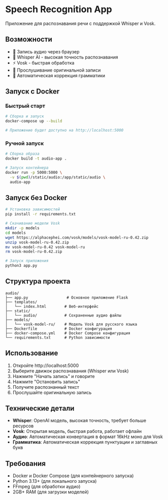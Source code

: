 # Speech Recognition App

Приложение для распознавания речи с поддержкой Whisper и Vosk.

## Возможности

- 🎤 Запись аудио через браузер
- 🤖 Whisper AI - высокая точность распознавания
- ⚡ Vosk - быстрая обработка
- 🎵 Прослушивание оригинальной записи
- 📝 Автоматическая коррекция грамматики

## Запуск с Docker

### Быстрый старт

```bash
# Сборка и запуск
docker-compose up --build

# Приложение будет доступно на http://localhost:5000
```

### Ручной запуск

```bash
# Сборка образа
docker build -t audio-app .

# Запуск контейнера
docker run -p 5000:5000 \
  -v $(pwd)/static/audio:/app/static/audio \
  audio-app
```

## Запуск без Docker

```bash
# Установка зависимостей
pip install -r requirements.txt

# Скачивание модели Vosk
mkdir -p models
cd models
wget https://alphacephei.com/vosk/models/vosk-model-ru-0.42.zip
unzip vosk-model-ru-0.42.zip
mv vosk-model-ru-0.42 vosk-model-ru
rm vosk-model-ru-0.42.zip

# Запуск приложения
python3 app.py
```

## Структура проекта

```
audio/
├── app.py                 # Основное приложение Flask
├── templates/
│   └── index.html        # Веб-интерфейс
├── static/
│   └── audio/            # Сохраненные аудио файлы
├── models/
│   └── vosk-model-ru/    # Модель Vosk для русского языка
├── Dockerfile            # Docker конфигурация
├── docker-compose.yml    # Docker Compose конфигурация
└── requirements.txt      # Python зависимости
```

## Использование

1. Откройте http://localhost:5000
2. Выберите движок распознавания (Whisper или Vosk)
3. Нажмите "Начать запись" и говорите
4. Нажмите "Остановить запись"
5. Получите распознанный текст
6. Прослушайте оригинальную запись

## Технические детали

- **Whisper**: OpenAI модель, высокая точность, требует больше ресурсов
- **Vosk**: Открытая модель, быстрая работа, работает офлайн
- **Аудио**: Автоматическая конвертация в формат 16kHz моно для Vosk
- **Грамматика**: Автоматическая коррекция пунктуации и заглавных букв

## Требования

- Docker и Docker Compose (для контейнерного запуска)
- Python 3.13+ (для локального запуска)
- FFmpeg (для обработки аудио)
- 2GB+ RAM (для загрузки моделей)
